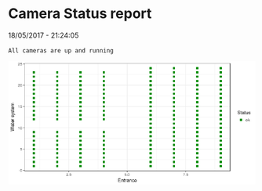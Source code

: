 Camera Status report
================
18/05/2017 - 21:24:05

    All cameras are up and running

![](camreport_files/figure-markdown_github/unnamed-chunk-2-1.png)
